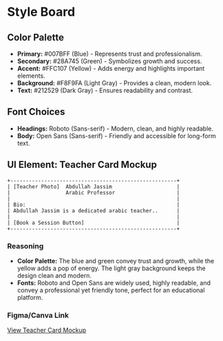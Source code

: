 # Style Board

## Color Palette
- **Primary:** #007BFF (Blue) - Represents trust and professionalism.
- **Secondary:** #28A745 (Green) - Symbolizes growth and success.
- **Accent:** #FFC107 (Yellow) - Adds energy and highlights important elements.
- **Background:** #F8F9FA (Light Gray) - Provides a clean, modern look.
- **Text:** #212529 (Dark Gray) - Ensures readability and contrast.

## Font Choices
- **Headings:** Roboto (Sans-serif) - Modern, clean, and highly readable.
- **Body:** Open Sans (Sans-serif) - Friendly and accessible for long-form text.

## UI Element: Teacher Card Mockup
```
+------------------------------------------------------+
| [Teacher Photo]  Abdullah Jassim                     |
|                  Arabic Professor                    |
|                                                      |
| Bio:                                                 |
| Abdullah Jassim is a dedicated arabic teacher..      |
|                                                      |
| [Book a Session Button]                              |
+------------------------------------------------------+
```

### Reasoning
- **Color Palette:** The blue and green convey trust and growth, while the yellow adds a pop of energy. The light gray background keeps the design clean and modern.
- **Fonts:** Roboto and Open Sans are widely used, highly readable, and convey a professional yet friendly tone, perfect for an educational platform.

### Figma/Canva Link
[View Teacher Card Mockup](https://www.figma.com/file/your-figma-link) 